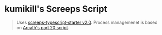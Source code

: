 # kumikill's Screeps Script
> Uses [screeps-typescript-starter v2.0](https://github.com/screepers/screeps-typescript-starter). Process managemenet is based on [Arcath's part 20 script](https://github.com/Arcath/screeps-code).
